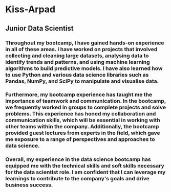 # Kiss-Arpad
## Junior Data Scientist
### Throughout my bootcamp, I have gained hands-on experience in all of these areas. I have worked on projects that involved collecting and cleaning large datasets, analysing data to identify trends and patterns, and using machine learning algorithms to build predictive models. I have also learned how to use Python and various data science libraries such as Pandas, NumPy, and SciPy to manipulate and visualise data. 

### Furthermore, my bootcamp experience has taught me the importance of teamwork and communication. In the bootcamp, we frequently worked in groups to complete projects and solve problems. This experience has honed my collaboration and communication skills, which will be essential in working with other teams within the company. Additionally, the bootcamp provided guest lectures from experts in the field, which gave me exposure to a range of perspectives and approaches to data science. 

### Overall, my experience in the data science bootcamp has equipped me with the technical skills and soft skills necessary for the data scientist role. I am confident that I can leverage my learnings to contribute to the company's goals and drive business success.
